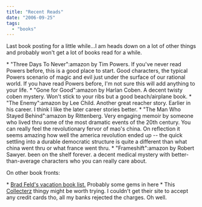 ```yaml
---
title: "Recent Reads"
date: "2006-09-25"
tags: 
  - "books"
---
```


Last book posting for a little while...I am heads down on a lot of other things and probably won't get a lot of books read for a while.

\* "Three Days To Never":amazon by Tim Powers. If you've never read Powers before, this is a good place to start. Good characters, the typical Powers scenario of magic and evil just under the surface of our rational world. If you have read Powers before, I'm not sure this will add anything to your life. \* "Gone for Good":amazon by Harlan Coben. A decent twisty coben mystery. Won't stick to your ribs but a good beach/airplane book. \* "The Enemy":amazon by Lee Child. Another great reacher story. Earlier in his career. I think I like the later career stories better. \* "The Man Who Stayed Behind":amazon by Rittenberg. Very engaging memoir by someone who lived thru some of the most dramatic events of the 20th century. You can really feel the revolutionary fervor of mao's china. On reflection it seems amazing how well the america revolution ended up -- the quick settling into a durable democratic structure is quite a different than what china went thru or what france went thru. \* "Frameshift":amazon by Robert Sawyer. been on the shelf forever. a decent medical mystery with better-than-average characters who you can really care about.

On other book fronts:

\* [Brad Feld's vacation book list.](http://feeds.feedburner.com/~r/FeldThoughts/~3/23294755/001945.html) Probably some gems in here \* This [Collecterz](http://blogs.msdn.com/larryosterman/archive/2006/08/08/692649.aspx) thingy might be worth trying. I couldn't get their site to accept any credit cards tho, all my banks rejected the charges. Oh well.
